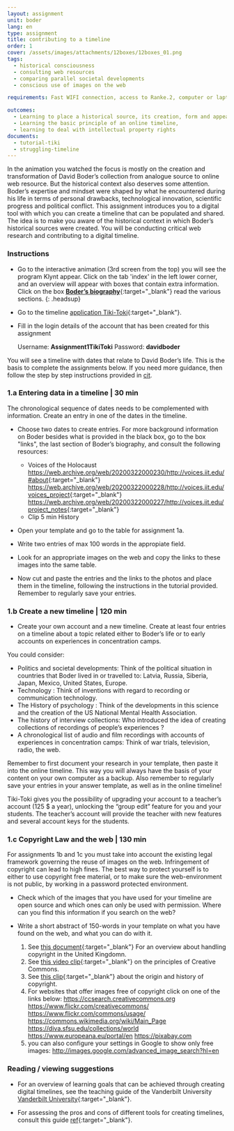 ```yaml
---
layout: assignment
unit: boder
lang: en
type: assignment
title: contributing to a timeline
order: 1
cover: /assets/images/attachments/12boxes/12boxes_01.png
tags:
  - historical consciousness
  - consulting web resources
  - comparing parallel societal developments
  - conscious use of images on the web

requirements: Fast WIFI connection, access to Ranke.2, computer or laptop, application on laptop or computer to view video, account on Tiki-Toki for timeline.

outcomes:
  - Learning to place a historical source, its creation, form and appearance into a broader societal context
  - Learning the basic principle of an online timeline,
  - learning to deal with intellectual property rights
documents:
  - tutorial-tiki
  - struggling-timeline
---
```


In the animation you watched the focus is mostly on the creation and transformation of David Boder’s collection from analogue source to online web resource. But the historical context also deserves some attention. Boder’s expertise and mindset were shaped by what he encountered during his life in terms of personal drawbacks, technological innovation, scientific progress and political conflict. This assignment introduces you to a digital tool with which you can create a timeline that can be populated and shared. The idea is to make you aware of the historical context in which Boder’s historical sources were created. You will be conducting critical web research and contributing to a digital timeline.

<!-- more -->

<!-- briefing-student -->

### Instructions
<!-- section-contents -->

- Go to the interactive animation (3rd screen from the top) you will see the program Klynt appear. Click on the tab 'index' in the left lower corner, and an overview will appear with boxes that contain extra information. Click on the box [**Boder’s biography**](https://ranke2.uni.lu/klynt/en/#Intro){:target="_blank"} read the various sections.
  {: .headsup}
- Go to the timeline [application Tiki-Toki](https://www.tiki-toki.com/){:target="_blank"}.
- Fill in the login details of the account that has been created for this assignment

    Username: **Assignment1TikiToki**
    Password: **davidboder**

You will see a timeline with dates that relate to David Boder’s life.
This is the basis to complete the assignments below.
If you need more guidance, then follow the step by step instructions provided in [cit](tutorial-tiki).

<!-- section -->

### 1.a Entering data in a timeline | 30 min
<!-- section-contents -->

The chronological sequence of dates needs to be complemented with information. Create an entry in one of the dates in the timeline.
- Choose two dates to create entries.
For more background information on Boder besides what is provided in the black box, go to the box "links", the last section of Boder’s biography, and consult the following resources:
  - Voices of the Holocaust
    <https://web.archive.org/web/20200322000230/http://voices.iit.edu/#about>{:target="_blank"}
    <https://web.archive.org/web/20200322000228/http://voices.iit.edu/voices_project>{:target="_blank"}
    <https://web.archive.org/web/20200322000227/http://voices.iit.edu/project_notes>{:target="_blank"}
  - Clip 5 min History

- Open your template and go to the table for assignment 1a.
- Write two entries of max 100 words in the appropiate field.
- Look for an appropriate images on the web and copy the links to these images into the same table.
- Now cut and paste the entries and the links to the photos and place them in the timeline, following the instructions in the tutorial provided.
Remember to regularly save your entries.

<!-- section -->

### 1.b  Create a new timeline | 120 min
<!-- section-contents -->

- Create your own account and a new timeline. Create at least four entries on a timeline about a topic related either to Boder’s life or to early accounts on experiences in concentration camps.

You could consider:
- Politics and societal developments:    Think of the political situation in countries that Boder lived in or travelled to: Latvia, Russia, Siberia, Japan, Mexico, United States, Europe.
- Technology : Think of  inventions with regard to recording or communication technology.
- The History of psychology : Think of the developments in this science and the creation of the US National Mental Health Association.
- The history of interview collections:  Who introduced the idea of creating collections of recordings of people’s experiences ?
- A chronological list of audio and film recordings with accounts of experiences in concentration camps: Think of war trials, television, radio, the web.

Remember to first document your research in your template, then paste it into the online timeline. This way you will always have the basis of your content on your own computer as a backup.
Also remember to regularly save your entries in your answer template, as well as in the online timeline!

Tiki-Toki gives you the possibility of upgrading your account to a teacher’s account (125 $ a year), unlocking the “group edit” feature for you and your students. The teacher’s account will provide the teacher with new features and several account keys for the students.

<!-- section -->

### 1.c  Copyright Law and the web | 130 min
<!-- section-contents -->

For assignments 1b and 1c  you must take into account the existing legal
framework governing the reuse of images on the web.
Infringement of copyright can lead to high fines. The best way to
protect yourself is to either to use copyright free material, or to make sure
the web-environment is not public, by working in a password protected
environment.

- Check which of the images that you have used for your timeline are
open source and which ones can only be used with permission.
Where can you find this information if you search on the web?

- Write a short abstract of 150-words in your template on what you have found on the web, and what you can do with it.

  1. See [this document](https://assets.publishing.service.gov.uk/government/uploads/system/uploads/attachment_data/file/481194/c-notice-201401.pdf){:target="_blank"} For an overview about handling copyright in the United Kingdomn.
  2. See [this video clip](https://youtu.be/1DKm96Ftfko){:target="_blank"} on the principles of Creative Commons.
  3. See [this clip]( https://vimeo.com/36881035){:target="_blank"} about the origin and history of copyright.
  4.  For  websites that offer images free of copyright click on one of the links below:
      https://ccsearch.creativecommons.org
      https://www.flickr.com/creativecommons/
      https://www.flickr.com/commons/usage/
      https://commons.wikimedia.org/wiki/Main_Page
      https://diva.sfsu.edu/collections/world
      https://www.europeana.eu/portal/en
      https://pixabay.com
  5. you can also configure your settings in Google to show only free images:
    http://images.google.com/advanced_image_search?hl=en

<!-- section -->

### Reading / viewing suggestions
<!-- section-contents -->

- For an overview of learning goals that can be achieved through creating digital timelines, see  the teaching guide of the Vanderbilt University [Vanderbilt University]( https://cft.vanderbilt.edu/guides-sub-pages/digital-timelines/){:target="_blank"}.

- For assessing the pros and cons of different tools for creating timelines, consult this guide [ref](struggling-timeline){:target="_blank"}.

<!-- briefing-teacher -->
